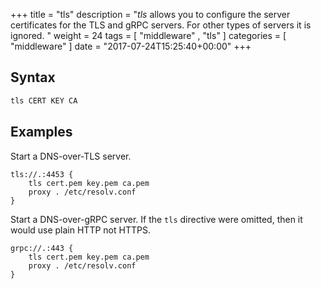 +++
title = "tls"
description = "*tls* allows you to configure the server certificates for the TLS and gRPC servers. For other types of servers it is ignored. "
weight = 24
tags = [  "middleware" , "tls" ]
categories = [ "middleware" ]
date = "2017-07-24T15:25:40+00:00"
+++

## Syntax

~~~ txt
tls CERT KEY CA
~~~

## Examples

Start a DNS-over-TLS server.

~~~
tls://.:4453 {
	tls cert.pem key.pem ca.pem
	proxy . /etc/resolv.conf
}
~~~

Start a DNS-over-gRPC server. If the `tls` directive were omitted, then
it would use plain HTTP not HTTPS.

~~~
grpc://.:443 {
	tls cert.pem key.pem ca.pem
	proxy . /etc/resolv.conf
}
~~~

